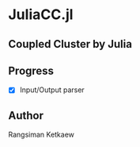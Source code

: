 # JuliaCC.jl
## Coupled Cluster by Julia ##

## Progress
- [x] Input/Output parser

## Author
Rangsiman Ketkaew
